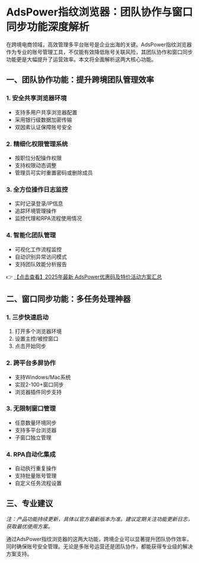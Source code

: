 # AdsPower指纹浏览器：团队协作与窗口同步功能深度解析

在跨境电商领域，高效管理多平台账号是企业出海的关键。AdsPower指纹浏览器作为专业的账号管理工具，不仅能有效降低账号关联风险，其团队协作和窗口同步功能更是大幅提升了运营效率。本文将全面解析这两大核心功能。

## 一、团队协作功能：提升跨境团队管理效率

### 1. 安全共享浏览器环境
- 支持多用户共享浏览器配置
- 采用银行级数据加密传输
- 双因素认证保障账号安全

### 2. 精细化权限管理系统
- 按职位分配操作权限
- 支持权限动态调整
- 管理员可实时重置密码或删除成员

### 3. 全方位操作日志监控
- 实时记录登录/IP信息
- 追踪环境管理操作
- 监控代理和RPA流程使用情况

### 4. 智能化团队管理
- 可视化工作流程监控
- 自动识别异常访问模式
- 支持团队效能分析报告

👉 [【点击查看】2025年最新 AdsPower优惠码及特价活动方案汇总](https://bit.ly/adspower_free)

## 二、窗口同步功能：多任务处理神器

### 1. 三步快速启动
1. 打开多个浏览器环境
2. 设置主控/被控窗口
3. 点击开始同步

### 2. 跨平台多屏协作
- 支持Windows/Mac系统
- 实现2-100+窗口同步
- 浏览器插件同步支持

### 3. 无限制窗口管理
- 任意数量环境同步
- 支持多平台浏览器
- 子窗口独立管理

### 4. RPA自动化集成
- 自动执行重复操作
- 支持批量账号管理
- 自定义任务流程设置

## 三、专业建议
*注：产品功能持续更新，具体以官方最新版本为准。建议定期关注功能更新日志，获取最优使用方案。*

通过AdsPower指纹浏览器的这两大功能，跨境企业可以显著提升团队协作效率，同时确保账号安全管理。无论是多账号运营还是团队协作，都能获得专业级的解决方案支持。